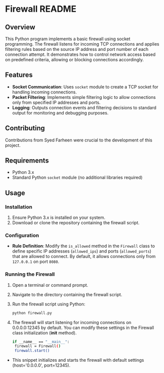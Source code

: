 # Firewall README

## Overview

This Python program implements a basic firewall using socket programming. The firewall listens for incoming TCP connections and applies filtering rules based on the source IP address and port number of each connection attempt. It demonstrates how to control network access based on predefined criteria, allowing or blocking connections accordingly.

## Features

- **Socket Communication**: Uses `socket` module to create a TCP socket for handling incoming connections.
- **Packet Filtering**: Implements simple filtering logic to allow connections only from specified IP addresses and ports.
- **Logging**: Outputs connection events and filtering decisions to standard output for monitoring and debugging purposes.

## Contributing

Contributions from Syed Farheen were crucial to the development of this project.

## Requirements

- Python 3.x
- Standard Python `socket` module (no additional libraries required)

## Usage

### Installation

1. Ensure Python 3.x is installed on your system.
2. Download or clone the repository containing the firewall script.

### Configuration

- **Rule Definition**: Modify the `is_allowed` method in the `Firewall` class to define specific IP addresses (`allowed_ips`) and ports (`allowed_ports`) that are allowed to connect. By default, it allows connections only from `127.0.0.1` on port `8080`.

### Running the Firewall

1. Open a terminal or command prompt.
2. Navigate to the directory containing the firewall script.
3. Run the firewall script using Python:

   ```bash
   python firewall.py

4. The firewall will start listening for incoming connections on 0.0.0.0:12345 by default. You can modify these settings in the Firewall class initialization (__init__ method).
   ```bash
   if __name__ == "__main__":
    firewall = Firewall()
    firewall.start()
- This snippet initializes and starts the firewall with default settings (host='0.0.0.0', port=12345).
